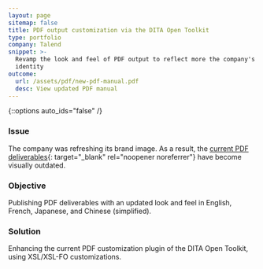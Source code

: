 ```yaml
---
layout: page
sitemap: false
title: PDF output customization via the DITA Open Toolkit
type: portfolio
company: Talend
snippet: >-
  Revamp the look and feel of PDF output to reflect more the company's new visual
  identity
outcome:
  url: /assets/pdf/new-pdf-manual.pdf
  desc: View updated PDF manual
---
```

{::options auto_ids="false" /}

### Issue

The company was refreshing its brand image.
As a result, the [current PDF deliverables](/assets/pdf/old-pdf-manual.pdf){: target="_blank" rel="noopener noreferrer"} have become visually outdated.

### Objective

Publishing PDF deliverables with an updated look and feel in English, French, Japanese, and Chinese (simplified).

### Solution

Enhancing the current PDF customization plugin of the DITA Open Toolkit, using XSL/XSL-FO customizations.
